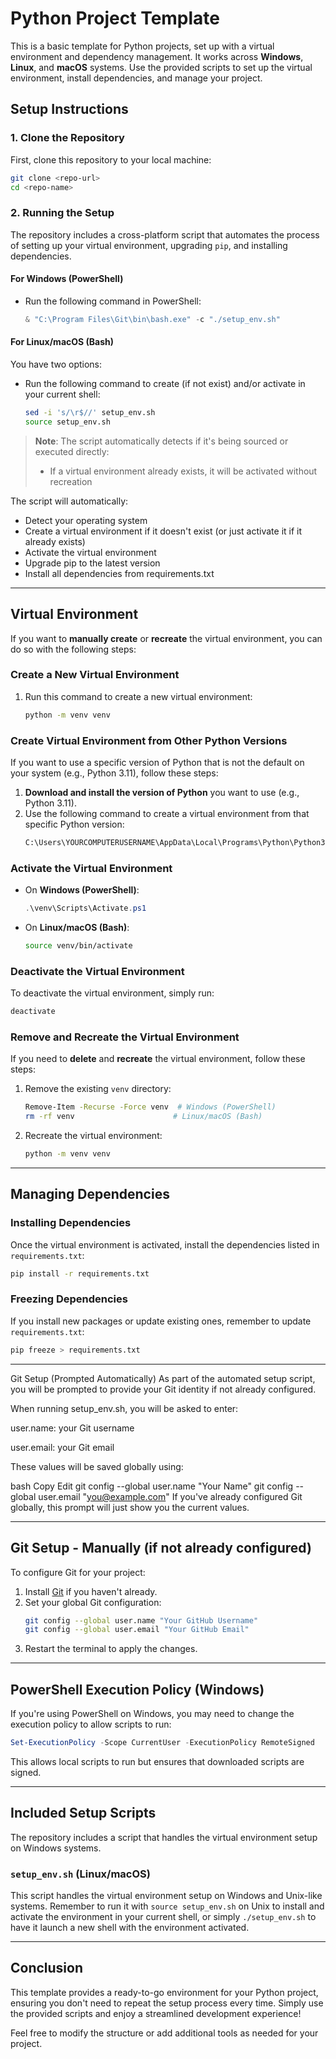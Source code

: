 # Python Project Template

This is a basic template for Python projects, set up with a virtual environment and dependency management. It works across **Windows**, **Linux**, and **macOS** systems. Use the provided scripts to set up the virtual environment, install dependencies, and manage your project.

## Setup Instructions

### 1. Clone the Repository

First, clone this repository to your local machine:
```bash
git clone <repo-url>
cd <repo-name>
```

### 2. Running the Setup

The repository includes a cross-platform script that automates the process of setting up your virtual environment, upgrading `pip`, and installing dependencies.

#### For Windows (PowerShell)
- Run the following command in PowerShell:
  ```powershell
  & "C:\Program Files\Git\bin\bash.exe" -c "./setup_env.sh"
  ```

#### For Linux/macOS (Bash)
You have two options:
- Run the following command to create (if not exist) and/or activate in your current shell:
  ```bash
  sed -i 's/\r$//' setup_env.sh
  source setup_env.sh
  ```
  
> **Note**: The script automatically detects if it's being sourced or executed directly:
> - If a virtual environment already exists, it will be activated without recreation

The script will automatically:
- Detect your operating system
- Create a virtual environment if it doesn't exist (or just activate it if it already exists)
- Activate the virtual environment
- Upgrade pip to the latest version
- Install all dependencies from requirements.txt

---

## Virtual Environment

If you want to **manually create** or **recreate** the virtual environment, you can do so with the following steps:

### Create a New Virtual Environment

1. Run this command to create a new virtual environment:
   ```bash
   python -m venv venv
   ```

### Create Virtual Environment from Other Python Versions

If you want to use a specific version of Python that is not the default on your system (e.g., Python 3.11), follow these steps:

1. **Download and install the version of Python** you want to use (e.g., Python 3.11).
2. Use the following command to create a virtual environment from that specific Python version:
   ```bash
   C:\Users\YOURCOMPUTERUSERNAME\AppData\Local\Programs\Python\Python311\python.exe -m venv venv
   ```

### Activate the Virtual Environment

- On **Windows (PowerShell)**:
  ```powershell
  .\venv\Scripts\Activate.ps1
  ```

- On **Linux/macOS (Bash)**:
  ```bash
  source venv/bin/activate
  ```

### Deactivate the Virtual Environment

To deactivate the virtual environment, simply run:
```bash
deactivate
```

### Remove and Recreate the Virtual Environment

If you need to **delete** and **recreate** the virtual environment, follow these steps:

1. Remove the existing `venv` directory:
   ```bash
   Remove-Item -Recurse -Force venv  # Windows (PowerShell)
   rm -rf venv                      # Linux/macOS (Bash)
   ```
2. Recreate the virtual environment:
   ```bash
   python -m venv venv
   ```

---

## Managing Dependencies

### Installing Dependencies

Once the virtual environment is activated, install the dependencies listed in `requirements.txt`:
```bash
pip install -r requirements.txt
```

### Freezing Dependencies

If you install new packages or update existing ones, remember to update `requirements.txt`:
```bash
pip freeze > requirements.txt
```

---

Git Setup (Prompted Automatically)
As part of the automated setup script, you will be prompted to provide your Git identity if not already configured.

When running setup_env.sh, you will be asked to enter:

user.name: your Git username

user.email: your Git email

These values will be saved globally using:

bash
Copy
Edit
git config --global user.name "Your Name"
git config --global user.email "you@example.com"
If you've already configured Git globally, this prompt will just show you the current values.

---


## Git Setup - Manually (if not already configured)

To configure Git for your project:

1. Install [Git](https://git-scm.com/downloads) if you haven't already.
2. Set your global Git configuration:
   ```bash
   git config --global user.name "Your GitHub Username"
   git config --global user.email "Your GitHub Email"
   ```
3. Restart the terminal to apply the changes.

---

## PowerShell Execution Policy (Windows)

If you're using PowerShell on Windows, you may need to change the execution policy to allow scripts to run:
```powershell
Set-ExecutionPolicy -Scope CurrentUser -ExecutionPolicy RemoteSigned
```
This allows local scripts to run but ensures that downloaded scripts are signed.

---

## Included Setup Scripts

The repository includes a script that handles the virtual environment setup on Windows systems.

### `setup_env.sh` (Linux/macOS)

This script handles the virtual environment setup on Windows and Unix-like systems. Remember to run it with `source setup_env.sh` on Unix to install and activate the environment in your current shell, or simply `./setup_env.sh` to have it launch a new shell with the environment activated.

---

## Conclusion

This template provides a ready-to-go environment for your Python project, ensuring you don't need to repeat the setup process every time. Simply use the provided scripts and enjoy a streamlined development experience!

Feel free to modify the structure or add additional tools as needed for your project.
